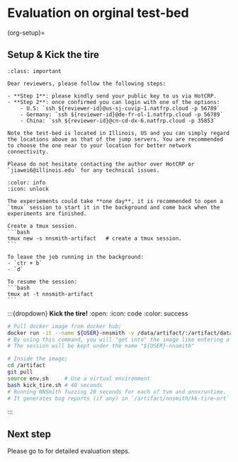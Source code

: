 # **Evaluation on orginal test-bed**

(org-setup)=
## Setup & Kick the tire

``````{admonition} Access the original test-bed
:class: important

Dear reviewers, please follow the following steps:

- **Step 1**: please kindly send your public key to us via HotCRP.
- **Step 2**: once confirmed you can login with one of the options:
    - U.S: `ssh ${reviewer-id}@us-sj-cuvip-1.natfrp.cloud -p 56789`
    - Germany: `ssh ${reviewer-id}@de-fr-ol-1.natfrp.cloud -p 56789`
    - China: `ssh ${reviewer-id}@cn-cd-dx-6.natfrp.cloud -p 35853`

Note the test-bed is located in Illinois, US and you can simply regard the locations above as that of the jump servers. You are recommended to choose the one near to your location for better network connectivity.

Please do not hesitate contacting the author over HotCRP or `jiawei6@illinois.edu` for any technical issues.
``````

``````{dropdown} **Use TMUX to run long experiments in the background**
:color: info
:icon: unlock

The experiements could take **one day**, it is recommended to open a `tmux` session to start it in the background and come back when the experiments are finished.

Create a tmux session.
```bash
tmux new -s nnsmith-artifact   # create a tmux session.
```

To leave the job running in the background:
- `ctr + b`
- `d`

To resume the session:
```bash
tmux at -t nnsmith-artifact
```
``````

:::{dropdown} **Kick the tire!**
:open:
:icon: code
:color: success
```bash
# Pull docker image from docker hub;
docker run -it --name ${USER}-nnsmith -v /data/artifact/:/artifact/data/ ganler/nnsmith-asplos23-ae
# By using this command, you will "get into" the image like entering a virtual machine.
# The session will be kept under the name "${USER}-nnsmith"

# Inside the image;
cd /artifact
git pull
source env.sh     # Use a virtual environment
bash kick_tire.sh # 40 seconds
# Running NNSmith fuzzing 20 seconds for each of tvm and onnxruntime.
# It generates bug reports (if any) in `/artifact/nnsmith/kk-tire-ort` and `/artifact/nnsmith/kk-tire-tvm`.
```
:::

## Next step

Please go to **[](./evaluation.md)** for detailed evaluation steps.
